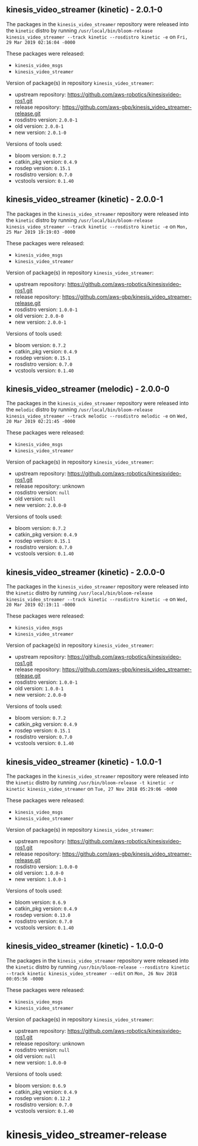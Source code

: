 ## kinesis_video_streamer (kinetic) - 2.0.1-0

The packages in the `kinesis_video_streamer` repository were released into the `kinetic` distro by running `/usr/local/bin/bloom-release kinesis_video_streamer --track kinetic --rosdistro kinetic -e` on `Fri, 29 Mar 2019 02:16:04 -0000`

These packages were released:
- `kinesis_video_msgs`
- `kinesis_video_streamer`

Version of package(s) in repository `kinesis_video_streamer`:

- upstream repository: https://github.com/aws-robotics/kinesisvideo-ros1.git
- release repository: https://github.com/aws-gbp/kinesis_video_streamer-release.git
- rosdistro version: `2.0.0-1`
- old version: `2.0.0-1`
- new version: `2.0.1-0`

Versions of tools used:

- bloom version: `0.7.2`
- catkin_pkg version: `0.4.9`
- rosdep version: `0.15.1`
- rosdistro version: `0.7.0`
- vcstools version: `0.1.40`


## kinesis_video_streamer (kinetic) - 2.0.0-1

The packages in the `kinesis_video_streamer` repository were released into the `kinetic` distro by running `/usr/local/bin/bloom-release kinesis_video_streamer --track kinetic --rosdistro kinetic -e` on `Mon, 25 Mar 2019 19:19:03 -0000`

These packages were released:
- `kinesis_video_msgs`
- `kinesis_video_streamer`

Version of package(s) in repository `kinesis_video_streamer`:

- upstream repository: https://github.com/aws-robotics/kinesisvideo-ros1.git
- release repository: https://github.com/aws-gbp/kinesis_video_streamer-release.git
- rosdistro version: `1.0.0-1`
- old version: `2.0.0-0`
- new version: `2.0.0-1`

Versions of tools used:

- bloom version: `0.7.2`
- catkin_pkg version: `0.4.9`
- rosdep version: `0.15.1`
- rosdistro version: `0.7.0`
- vcstools version: `0.1.40`


## kinesis_video_streamer (melodic) - 2.0.0-0

The packages in the `kinesis_video_streamer` repository were released into the `melodic` distro by running `/usr/local/bin/bloom-release kinesis_video_streamer --track melodic --rosdistro melodic -e` on `Wed, 20 Mar 2019 02:21:45 -0000`

These packages were released:
- `kinesis_video_msgs`
- `kinesis_video_streamer`

Version of package(s) in repository `kinesis_video_streamer`:

- upstream repository: https://github.com/aws-robotics/kinesisvideo-ros1.git
- release repository: unknown
- rosdistro version: `null`
- old version: `null`
- new version: `2.0.0-0`

Versions of tools used:

- bloom version: `0.7.2`
- catkin_pkg version: `0.4.9`
- rosdep version: `0.15.1`
- rosdistro version: `0.7.0`
- vcstools version: `0.1.40`


## kinesis_video_streamer (kinetic) - 2.0.0-0

The packages in the `kinesis_video_streamer` repository were released into the `kinetic` distro by running `/usr/local/bin/bloom-release kinesis_video_streamer --track kinetic --rosdistro kinetic -e` on `Wed, 20 Mar 2019 02:19:11 -0000`

These packages were released:
- `kinesis_video_msgs`
- `kinesis_video_streamer`

Version of package(s) in repository `kinesis_video_streamer`:

- upstream repository: https://github.com/aws-robotics/kinesisvideo-ros1.git
- release repository: https://github.com/aws-gbp/kinesis_video_streamer-release.git
- rosdistro version: `1.0.0-1`
- old version: `1.0.0-1`
- new version: `2.0.0-0`

Versions of tools used:

- bloom version: `0.7.2`
- catkin_pkg version: `0.4.9`
- rosdep version: `0.15.1`
- rosdistro version: `0.7.0`
- vcstools version: `0.1.40`


## kinesis_video_streamer (kinetic) - 1.0.0-1

The packages in the `kinesis_video_streamer` repository were released into the `kinetic` distro by running `/usr/bin/bloom-release -t kinetic -r kinetic kinesis_video_streamer` on `Tue, 27 Nov 2018 05:29:06 -0000`

These packages were released:
- `kinesis_video_msgs`
- `kinesis_video_streamer`

Version of package(s) in repository `kinesis_video_streamer`:

- upstream repository: https://github.com/aws-robotics/kinesisvideo-ros1.git
- release repository: https://github.com/aws-gbp/kinesis_video_streamer-release.git
- rosdistro version: `1.0.0-0`
- old version: `1.0.0-0`
- new version: `1.0.0-1`

Versions of tools used:

- bloom version: `0.6.9`
- catkin_pkg version: `0.4.9`
- rosdep version: `0.13.0`
- rosdistro version: `0.7.0`
- vcstools version: `0.1.40`


## kinesis_video_streamer (kinetic) - 1.0.0-0

The packages in the `kinesis_video_streamer` repository were released into the `kinetic` distro by running `/usr/bin/bloom-release --rosdistro kinetic --track kinetic kinesis_video_streamer --edit` on `Mon, 26 Nov 2018 00:05:56 -0000`

These packages were released:
- `kinesis_video_msgs`
- `kinesis_video_streamer`

Version of package(s) in repository `kinesis_video_streamer`:

- upstream repository: https://github.com/aws-robotics/kinesisvideo-ros1.git
- release repository: unknown
- rosdistro version: `null`
- old version: `null`
- new version: `1.0.0-0`

Versions of tools used:

- bloom version: `0.6.9`
- catkin_pkg version: `0.4.9`
- rosdep version: `0.12.2`
- rosdistro version: `0.7.0`
- vcstools version: `0.1.40`


# kinesis_video_streamer-release